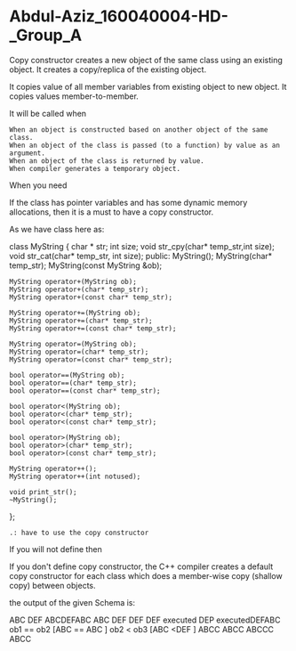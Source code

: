 # Abdul-Aziz_160040004-HD-_Group_A





Copy constructor creates a new object of the same class using an existing object. It creates a copy/replica of the existing object.

It copies value of all member variables from existing object to new object. It copies values member-to-member.

It will be called when

    When an object is constructed based on another object of the same class.
    When an object of the class is passed (to a function) by value as an argument.
    When an object of the class is returned by value.
    When compiler generates a temporary object.

When you need

If the class has pointer variables and has some dynamic memory allocations, then it is a must to have a copy constructor.

As we have class here as: 

class MyString
{
	char * str;
	int size;
	void str_cpy(char* temp_str,int size);
	void str_cat(char* temp_str, int size);
public:
	MyString();
	MyString(char* temp_str);
	MyString(const MyString &ob);
	
	MyString operator+(MyString ob);
	MyString operator+(char* temp_str);
	MyString operator+(const char* temp_str);

	MyString operator+=(MyString ob);
	MyString operator+=(char* temp_str);
	MyString operator+=(const char* temp_str);

	MyString operator=(MyString ob);
	MyString operator=(char* temp_str);
	MyString operator=(const char* temp_str);

	bool operator==(MyString ob);
	bool operator==(char* temp_str);
	bool operator==(const char* temp_str);

	bool operator<(MyString ob);
	bool operator<(char* temp_str);
	bool operator<(const char* temp_str);

	bool operator>(MyString ob);
	bool operator>(char* temp_str);
	bool operator>(const char* temp_str);

	MyString operator++();
	MyString operator++(int notused);
	
	void print_str();
	~MyString();
};

	.: have to use the copy constructor 


If you will not define then

If you don't define copy constructor, 
the C++ compiler creates a default copy constructor for each class which does a member-wise copy (shallow copy) between objects.


the output of the given Schema is:

ABC
DEF
ABCDEFABC
ABC
DEF
DEF
DEF executed
DEP executedDEFABC
ob1 == ob2 [ABC == ABC ]
ob2 < ob3 [ABC <DEF ]
ABCC
ABCC
ABCCC
ABCC



